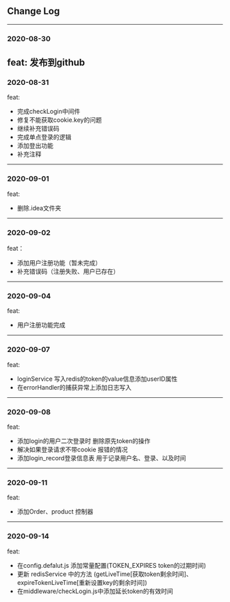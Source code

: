 ## Change Log
---
### 2020-08-30

feat: 发布到github
---
### 2020-08-31
feat: 
- 完成checkLogin中间件
- 修复不能获取cookie.key的问题
- 继续补充错误码
- 完成单点登录的逻辑
- 添加登出功能
- 补充注释
---

### 2020-09-01
feat:
- 删除.idea文件夹
---
### 2020-09-02

feat：
- 添加用户注册功能（暂未完成）
- 补充错误码（注册失败、用户已存在）
---
### 2020-09-04

feat:
- 用户注册功能完成
---
### 2020-09-07

feat:
- loginService 写入redis的token的value信息添加userID属性
- 在errorHandler的捕获异常上添加日志写入
---

### 2020-09-08

feat: 
- 添加login的用户二次登录时 删除原先token的操作
- 解决如果登录请求不带cookie 报错的情况
- 添加login_record登录信息表 用于记录用户名、登录、以及时间

---
### 2020-09-11

feat:
- 添加Order、product 控制器

---
### 2020-09-14

feat: 
- 在config.defalut.js 添加常量配置(TOKEN_EXPIRES token的过期时间)
- 更新 redisService 中的方法 (getLiveTime[获取token剩余时间]、expireTokenLiveTime[重新设置key的剩余时间])
- 在middleware/checkLogin.js中添加延长token的有效时间
